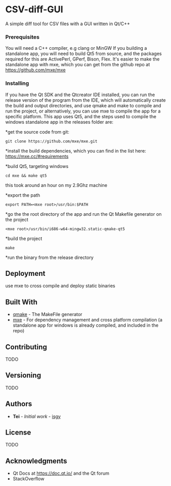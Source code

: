 # CSV-diff-GUI

A simple diff tool for CSV files with a GUI written in Qt/C++

### Prerequisites

You will need a C++ compiler, e.g clang or MinGW
If you building a standalone app, you will need to build Qt5 from source, and the packages required for this are ActivePerl, GPerf, Bison, Flex. 
It's easier to make the standalone app with mxe, which you can get from the github repo at 
https://github.com/mxe/mxe

### Installing

If you have the Qt SDK and the Qtcreator IDE installed, you can run the release version of the program from the IDE, 
which will automatically create the build and output directories, and use qmake and make to compile and run the project, or alternatively, you can use mxe to compile the app for a specific platform.
This app uses Qt5, and the steps used to compile the windows standalone app in the releases folder are:

*get the source code from git:
```
git clone https://github.com/mxe/mxe.git
```
*install the build dependencies, which you can find in the list here:
https://mxe.cc/#requirements

*build Qt5, targeting windows

```
cd mxe && make qt5
```
this took around an hour on my 2.9Ghz machine

*export the path

```
export PATH=<mxe root>/usr/bin:$PATH
```

*go the the root directory of the app and run the Qt Makefile generator on the project

```
<mxe root>/usr/bin/i686-w64-mingw32.static-qmake-qt5
```
*build the project

```
make
```
*run the binary from the release directory

## Deployment

use mxe to cross compile and deploy static binaries

## Built With

* [qmake](https://doc.qt.io/qt-5/qmake-manual.html) - The MakeFile generator
* [mxe](https://github.com/mxe/mxe) - For dependency management and cross platform compilation (a standalone app for windows is already compiled, and included in the repo)

## Contributing

TODO

## Versioning

TODO

## Authors

* **Tei** - *Initial work* - [isgy](https://github.com/isgy)

## License

TODO

## Acknowledgments

* Qt Docs at https://doc.qt.io/ and the Qt forum  
* StackOverflow
